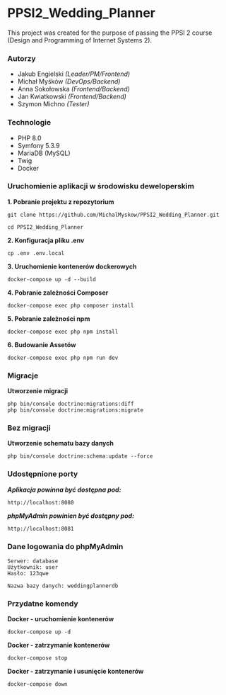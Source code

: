 # PPSI2_Wedding_Planner
This project was created for the purpose of passing the PPSI 2 course (Design and Programming of Internet Systems 2).

### Autorzy

* Jakub Engielski *(Leader/PM/Frontend)*
* Michał Myśków *(DevOps/Backend)*
* Anna Sokołowska *(Frontend/Backend)*
* Jan Kwiatkowski *(Frontend/Backend)*
* Szymon Michno *(Tester)*

### Technologie 

* PHP 8.0
* Symfony 5.3.9
* MariaDB (MySQL)
* Twig
* Docker

### Uruchomienie aplikacji w środowisku deweloperskim

**1. Pobranie projektu z repozytorium**
```
git clone https://github.com/MichalMyskow/PPSI2_Wedding_Planner.git
```

```
cd PPSI2_Wedding_Planner
```

**2. Konfiguracja pliku .env**
```
cp .env .env.local
```

**3. Uruchomienie kontenerów dockerowych**
```
docker-compose up -d --build
```

**4. Pobranie zależności Composer**
```
docker-compose exec php composer install
```

**5. Pobranie zależności npm**
```
docker-compose exec php npm install
```

**6. Budowanie Assetów**
```
docker-compose exec php npm run dev
```

### Migracje
**Utworzenie migracji**
```
php bin/console doctrine:migrations:diff
php bin/console doctrine:migrations:migrate
```

### Bez migracji
**Utworzenie schematu bazy danych**
```
php bin/console doctrine:schema:update --force
```

### Udostępnione porty

***Aplikacja powinna być dostępna pod:***
```
http://localhost:8080
```

***phpMyAdmin powinien być dostępny pod:***
```
http://localhost:8081
```

### Dane logowania do phpMyAdmin
```
Serwer: database
Użytkownik: user
Hasło: 123qwe

Nazwa bazy danych: weddingplannerdb
```

### Przydatne komendy
**Docker - uruchomienie kontenerów**
```
docker-compose up -d
```

**Docker - zatrzymanie kontenerów**
```
docker-compose stop
```

**Docker - zatrzymanie i usunięcie kontenerów**
```
docker-compose down
```
